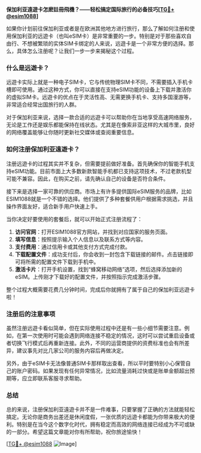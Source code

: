 **保加利亚遠遊卡怎麽註冊飛機？——轻松搞定国际旅行的必备技巧[[TG💪+ @esim1088](https://t.me/s/esim1088)]**

如果你计划前往保加利亚或者是在欧洲其他地方进行旅行，那么了解如何注册和使用保加利亚的远遊卡（也叫eSIM卡）是非常重要的一步。特别是对于那些喜欢自由行、不想被繁琐的实体SIM卡绑定的人来说，远遊卡是一个非常方便的选择。那么，具体怎么注册呢？让我们一步一步来揭秘这个过程。

### 什么是远遊卡？

远遊卡实际上就是一种电子SIM卡，它与传统物理SIM卡不同，不需要插入手机卡槽即可使用。通过这种方式，你可以直接在支持eSIM功能的设备上下载并激活你的虚拟SIM卡。远遊卡的优点在于灵活性高、无需更换手机卡、支持多国漫游等，非常适合经常出国旅行的人群。

对于保加利亚来说，选择一款合适的远遊卡可以帮助你在当地享受高速网络服务，无论是工作还是娱乐都能保持在线状态。尤其是在像索非亚这样的大城市里，良好的网络覆盖能够让你随时更新社交媒体或查阅重要信息。

### 如何注册保加利亚遠遊卡？

注册远遊卡的过程其实并不复杂，但需要提前做好准备。首先确保你的智能手机支持eSIM功能。目前市面上大多数新款智能手机都已支持这项技术，不过老款机型可能不兼容。因此，在购买之前，请先确认自己的设备是否符合条件。

接下来是选择一家可靠的供应商。市场上有许多提供国际eSIM服务的品牌，比如ESIM1088就是一个不错的选择。他们提供了多种套餐供用户根据需求挑选，并且操作界面友好，适合新手用户快速上手。

当你决定好要使用的套餐后，就可以开始正式注册流程了：

1. **访问官网**：打开ESIM1088官方网站，并找到对应国家的服务页面。
2. **填写信息**：按照提示输入个人信息以及联系方式等内容。
3. **支付费用**：通过信用卡或其他支付方式完成付款。
4. **下载配置文件**：成功支付后，你会收到一封包含下载链接的邮件。点击链接即可将所需的配置文件下载到手机中。
5. **激活卡片**：打开手机设置，找到“蜂窝移动网络”选项，然后选择添加新的eSIM。上传刚才下载好的配置文件，并按照指示完成激活步骤。

整个过程大概需要花费几分钟时间，完成后你就拥有了属于自己的保加利亚远遊卡啦！

### 注册后的注意事项

虽然注册远遊卡看似简单，但在实际使用过程中还是有一些小细节需要注意。例如，在第一次使用时可能会遇到网络连接不稳定的情况，这时可以尝试重启设备或者切换飞行模式后再重新连接。此外，不同的运营商提供的资费标准也会有所差异，建议事先对比几家公司的服务内容后再做决定。

另外，由于eSIM卡无法像普通SIM卡那样取出查看，所以平时要特别小心保管自己的账户密码。如果发现有任何异常情况，比如流量消耗过快或是账单金额超出预期等，应立即联系客服寻求帮助。

### 总结

总的来说，注册保加利亚遠遊卡并不是一件难事，只要掌握了正确的方法就能轻松搞定。无论你是商务出差还是休闲度假，一张优质的远遊卡都能为你带来极大的便利。特别是在当今这个数字化时代，拥有稳定而高效的网络连接已经成为不可或缺的一部分。希望这篇文章能对你有所帮助，祝你旅途愉快！

[[TG💪+ @esim1088](https://t.me/s/esim1088) ![Image](https://i.postimg.cc/4NQfJmqS/Snipaste-2025-05-13-00-14-12.png)]